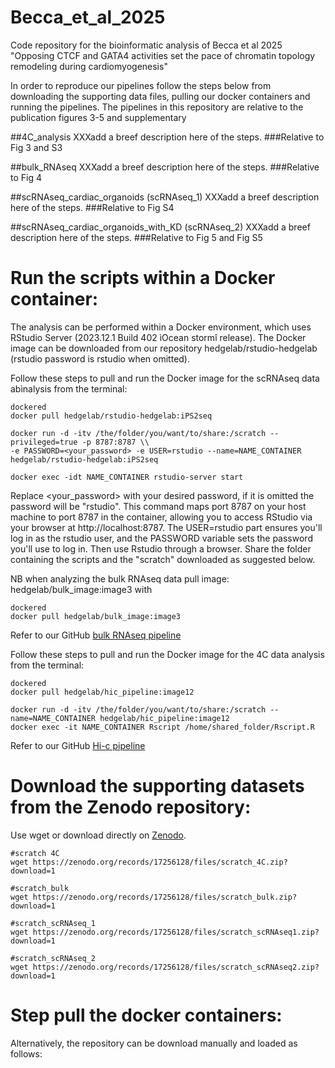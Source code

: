 # Becca_et_al_2025
Code repository for the bioinformatic analysis of Becca et al 2025 "Opposing CTCF and GATA4 activities set the pace of chromatin topology remodeling during cardiomyogenesis"

In order to reproduce our pipelines follow the steps below from downloading the supporting data files, pulling our docker containers and running the pipelines.
The pipelines in this repository are relative to the publication figures 3-5 and supplementary

##4C_analysis
XXXadd a breef description here of the steps.
###Relative to Fig 3 and S3

##bulk_RNAseq
XXXadd a breef description here of the steps.
###Relative to Fig 4

##scRNAseq_cardiac_organoids (scRNAseq_1)
XXXadd a breef description here of the steps.
###Relative to Fig S4

##scRNAseq_cardiac_organoids_with_KD (scRNAseq_2)
XXXadd a breef description here of the steps.
###Relative to Fig 5 and Fig S5

# Run the scripts within a Docker container:

The analysis can be performed within a Docker environment, which uses RStudio Server (2023.12.1 Build 402 ìOcean stormî release). The Docker image can be downloaded from our repository hedgelab/rstudio-hedgelab (rstudio password is rstudio when omitted).

Follow these steps to pull and run the Docker image for the scRNAseq data abìnalysis from the terminal:


    dockered
    docker pull hedgelab/rstudio-hedgelab:iPS2seq

    docker run -d -itv /the/folder/you/want/to/share:/scratch --privileged=true -p 8787:8787 \\
    -e PASSWORD=<your_password> -e USER=rstudio --name=NAME_CONTAINER hedgelab/rstudio-hedgelab:iPS2seq

    docker exec -idt NAME_CONTAINER rstudio-server start


Replace <your_password> with your desired password, if it is omitted the password will be "rstudio". This command maps port 8787 on your host machine to port 8787 in the container, allowing you to access RStudio via your browser at http://localhost:8787. The USER=rstudio part ensures you'll log in as the rstudio user, and the PASSWORD variable sets the password you'll use to log in. Then use Rstudio through a browser.
Share the folder containing the scripts and the "scratch" downloaded as suggested below.

NB when analyzing the bulk RNAseq data pull image: hedgelab/bulk_image:image3 with 

    dockered
    docker pull hedgelab/bulk_image:image3

Refer to our GitHub [bulk RNAseq pipeline](https://github.com/sara-bianchi/Bulk_RNA_seq_pipeline)

Follow these steps to pull and run the Docker image for the 4C data analysis from the terminal:

    dockered
    docker pull hedgelab/hic_pipeline:image12

    docker run -d -itv /the/folder/you/want/to/share:/scratch --name=NAME_CONTAINER hedgelab/hic_pipeline:image12
    docker exec -it NAME_CONTAINER Rscript /home/shared_folder/Rscript.R

Refer to our GitHub [Hi-c pipeline](https://github.com/sara-bianchi/HiC_pipeline)

# Download the supporting datasets from the Zenodo repository:
Use wget or download directly on [Zenodo](https://doi.org/10.5281/zenodo.17256128).

    #scratch 4C 
    wget https://zenodo.org/records/17256128/files/scratch_4C.zip?download=1

    #scratch_bulk
    wget https://zenodo.org/records/17256128/files/scratch_bulk.zip?download=1

    #scratch_scRNAseq_1
    wget https://zenodo.org/records/17256128/files/scratch_scRNAseq1.zip?download=1
    
    #scratch_scRNAseq_2
    wget https://zenodo.org/records/17256128/files/scratch_scRNAseq2.zip?download=1

# Step pull the docker containers:

Alternatively, the repository can be download manually and loaded as follows: 
